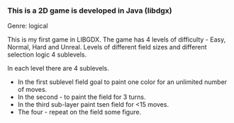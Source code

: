 <h3>This is a 2D game is developed in Java (libdgx)</h3>  Genre: logical

This is my first game in LIBGDX. The game has 4 levels of difficulty - Easy, Normal, Hard and Unreal. Levels of different field sizes and different selection logic 4 sublevels.

In each level there are 4 sublevels.<br>
<ul>
<li>In the first sublevel field goal to paint one color for an unlimited number of moves. 
<li>In the second - to paint the field for 3 turns. 
<li>In the third sub-layer paint tsen field for <15 moves. 
<li>The four - repeat on the field some figure.
</ul>
